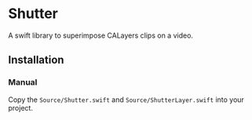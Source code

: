 # Shutter
A swift library to superimpose CALayers clips on a video.

## Installation

### Manual

Copy the `Source/Shutter.swift` and `Source/ShutterLayer.swift` into your project.
